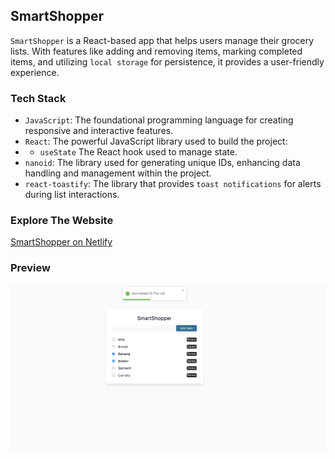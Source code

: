 ## SmartShopper

`SmartShopper` is a React-based app that helps users manage their grocery lists. With features like adding and removing items, marking completed items, and utilizing `local storage` for persistence, it provides a user-friendly experience. 

### Tech Stack
- `JavaScript`: The foundational programming language for creating responsive and interactive features.
- `React`: The powerful JavaScript library used to build the project: 
- - `useState` The React hook used to manage state.
- `nanoid`: The library used for generating unique IDs, enhancing data handling and management within the project.
- `react-toastify`: The library that provides `toast notifications` for alerts during list interactions.

### Explore The Website
[SmartShopper on Netlify](https://smart-shopper.netlify.app/)

### Preview

<img src="./public/smart-shopper.png" alt="SmartShopper React App" />                  